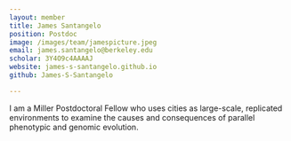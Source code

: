 ```yaml
---
layout: member
title: James Santangelo
position: Postdoc
image: /images/team/jamespicture.jpeg
email: james.santangelo@berkeley.edu
scholar: 3Y4O9c4AAAAJ
website: james-s-santangelo.github.io
github: James-S-Santangelo

---
```



I am a Miller Postdoctoral Fellow who uses cities as large-scale, replicated environments to examine the causes and consequences of parallel phenotypic and genomic evolution.
